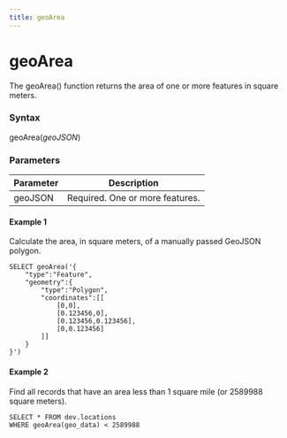 ```yaml
---
title: geoArea
---
```


# geoArea

The geoArea() function returns the area of one or more features in square meters.

### Syntax

geoArea(_geoJSON_)

### Parameters

| Parameter | Description                     |
| --------- | ------------------------------- |
| geoJSON   | Required. One or more features. |

#### Example 1

Calculate the area, in square meters, of a manually passed GeoJSON polygon.

```
SELECT geoArea('{
    "type":"Feature",
    "geometry":{
        "type":"Polygon",
        "coordinates":[[
            [0,0],
            [0.123456,0],
            [0.123456,0.123456],
            [0,0.123456]
        ]]
    }
}')
```

#### Example 2

Find all records that have an area less than 1 square mile (or 2589988 square meters).

```
SELECT * FROM dev.locations
WHERE geoArea(geo_data) < 2589988
```
